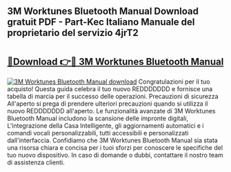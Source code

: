 ## 3M Worktunes Bluetooth Manual Download gratuit PDF - Part-Kec Italiano Manuale del proprietario del servizio 4jrT2

# <h2><a href="http://dfbgzhx.blite.top/?on=3M+Worktunes+Bluetooth+Manual">🔗Download 👉🔴 3M Worktunes Bluetooth Manual</a></h2>

[![3M Worktunes Bluetooth Manual download](https://i.imgur.com/lujVjoI.png)](http://dfbgzhx.blite.top/?on=3M+Worktunes+Bluetooth+Manual)
Congratulazioni per il tuo acquisto! Questa guida celebra il tuo nuovo REDDDDDDD e fornisce una tabella di marcia per il successo delle operazioni. Precauzioni di sicurezza All'aperto si prega di prendere ulteriori precauzioni quando si utilizza il nuovo REDDDDDDD all'aperto. Le funzionalità avanzate di 3M Worktunes Bluetooth Manual includono la scansione delle impronte digitali, L'integrazione della Casa Intelligente, gli aggiornamenti automatici e i comandi vocali personalizzabili, tutti accessibili e personalizzati dall'interfaccia. Confidiamo che 3M Worktunes Bluetooth Manual sia stata una risorsa chiara e concisa per i tuoi sforzi per conoscere le specifiche del tuo nuovo dispositivo. In caso di domande o dubbi, contattare il nostro team di assistenza clienti.
